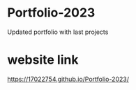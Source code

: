 # Portfolio-2023
 Updated portfolio with last projects 

# website link
https://17022754.github.io/Portfolio-2023/
